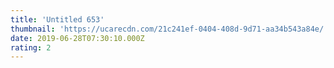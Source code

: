```yaml
---
title: 'Untitled 653'
thumbnail: 'https://ucarecdn.com/21c241ef-0404-408d-9d71-aa34b543a84e/'
date: 2019-06-28T07:30:10.000Z
rating: 2
---
```

